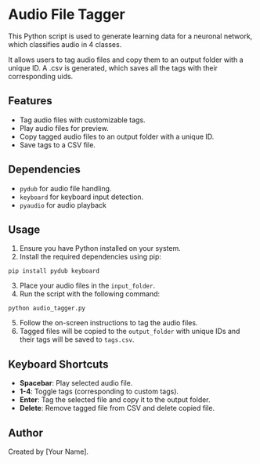 # Audio File Tagger

This Python script is used to generate learning data for a neuronal network, which classifies audio in 4 classes.

It allows users to tag audio files and copy them to an output folder with a unique ID.
A .csv is generated, which saves all the tags with their corresponding uids.

## Features

- Tag audio files with customizable tags.
- Play audio files for preview.
- Copy tagged audio files to an output folder with a unique ID.
- Save tags to a CSV file.

## Dependencies

- `pydub` for audio file handling.
- `keyboard` for keyboard input detection.
- `pyaudio` for audio playback

## Usage

1. Ensure you have Python installed on your system.
2. Install the required dependencies using pip:

`pip install pydub keyboard`


3. Place your audio files in the `input_folder`.
4. Run the script with the following command:

`python audio_tagger.py`


5. Follow the on-screen instructions to tag the audio files.
6. Tagged files will be copied to the `output_folder` with unique IDs and their tags will be saved to `tags.csv`.

## Keyboard Shortcuts

- **Spacebar**: Play selected audio file.
- **1-4**: Toggle tags (corresponding to custom tags).
- **Enter**: Tag the selected file and copy it to the output folder.
- **Delete**: Remove tagged file from CSV and delete copied file.

## Author

Created by [Your Name].
